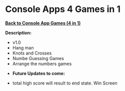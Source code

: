 # Console Apps 4 Games in 1

<a href=https://github.com/hlais/Console-Apps-4-Games-in-1><b>Back to Console App Games (4 in 1)</b><a>



<b>Description:</b>
- v1.0 
- Hang man
- Knots and Crosses
- Numbe Guessing Games
- Arrange the numbers games

* <b>Future Updates to come:</b> 
- total high score will result to end state. Win Screen
